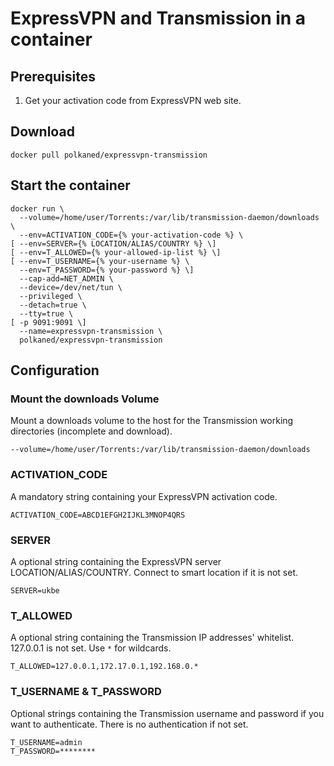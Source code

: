 # ExpressVPN and Transmission in a container

## Prerequisites

1. Get your activation code from ExpressVPN web site.

## Download

`docker pull polkaned/expressvpn-transmission`

## Start the container

    docker run \
      --volume=/home/user/Torrents:/var/lib/transmission-daemon/downloads \
      --env=ACTIVATION_CODE={% your-activation-code %} \
    [ --env=SERVER={% LOCATION/ALIAS/COUNTRY %} \]
    [ --env=T_ALLOWED={% your-allowed-ip-list %} \]
    [ --env=T_USERNAME={% your-username %} \
      --env=T_PASSWORD={% your-password %} \]
      --cap-add=NET_ADMIN \
      --device=/dev/net/tun \
      --privileged \
      --detach=true \
      --tty=true \
    [ -p 9091:9091 \]
      --name=expressvpn-transmission \
      polkaned/expressvpn-transmission

## Configuration

### Mount the downloads Volume
Mount a downloads volume to the host for the Transmission working directories (incomplete and download).

`--volume=/home/user/Torrents:/var/lib/transmission-daemon/downloads`

### ACTIVATION_CODE
A mandatory string containing your ExpressVPN activation code.

`ACTIVATION_CODE=ABCD1EFGH2IJKL3MNOP4QRS`

### SERVER
A optional string containing the ExpressVPN server LOCATION/ALIAS/COUNTRY. Connect to smart location if it is not set.

`SERVER=ukbe`

### T_ALLOWED
A optional string containing the Transmission IP addresses' whitelist. 127.0.0.1 is not set. Use `*` for wildcards.

`T_ALLOWED=127.0.0.1,172.17.0.1,192.168.0.*`

### T_USERNAME & T_PASSWORD
Optional strings containing the Transmission username and password if you want to authenticate. There is no authentication if not set.

    T_USERNAME=admin
    T_PASSWORD=********

